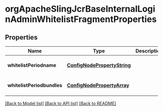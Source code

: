 # orgApacheSlingJcrBaseInternalLoginAdminWhitelistFragmentProperties

## Properties
Name | Type | Description | Notes
------------ | ------------- | ------------- | -------------
**whitelistPeriodname** | [**ConfigNodePropertyString**](ConfigNodePropertyString.md) |  | [optional] [default to null]
**whitelistPeriodbundles** | [**ConfigNodePropertyArray**](ConfigNodePropertyArray.md) |  | [optional] [default to null]

[[Back to Model list]](../README.md#documentation-for-models) [[Back to API list]](../README.md#documentation-for-api-endpoints) [[Back to README]](../README.md)


